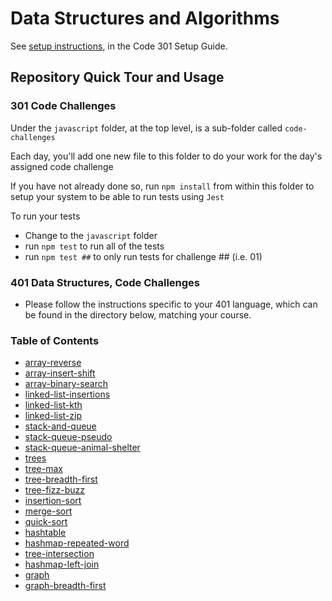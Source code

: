 # Data Structures and Algorithms

See [setup instructions](https://codefellows.github.io/setup-guide/code-301/3-code-challenges), in the Code 301 Setup Guide.

## Repository Quick Tour and Usage

### 301 Code Challenges

Under the `javascript` folder, at the top level, is a sub-folder called `code-challenges`

Each day, you'll add one new file to this folder to do your work for the day's assigned code challenge

If you have not already done so, run `npm install` from within this folder to setup your system to be able to run tests using `Jest`

To run your tests

- Change to the `javascript` folder
- run `npm test` to run all of the tests
- run `npm test ##` to only run tests for challenge ## (i.e. 01)

### 401 Data Structures, Code Challenges

- Please follow the instructions specific to your 401 language, which can be found in the directory below, matching your course.

### Table of Contents

- [array-reverse](javascript/code-challenges/array-reverse/README.md)
- [array-insert-shift](javascript/code-challenges/array-insert-shift/README.md)
- [array-binary-search](javascript/code-challenges/array-binary-search/README.md)
- [linked-list-insertions](javascript/code-challenges/linked-list-insertions/README.md)
- [linked-list-kth](javascript/code-challenges/linked-list-kth/README.md)
- [linked-list-zip](javascript/code-challenges/linked-list-zip/README.md)
- [stack-and-queue](javascript/code-challenges/stack-and-queue/README.md)
- [stack-queue-pseudo](javascript/code-challenges/stack-queue-pseudo/README.md)
- [stack-queue-animal-shelter](javascript/code-challenges/stack-queue-animal-shelter/README.md)
- [trees](javascript/code-challenges/trees/README.md)
- [tree-max](javascript/code-challenges/tree-max/README.md)
- [tree-breadth-first](javascript/code-challenges/tree-breadth-first/README.md)
- [tree-fizz-buzz](javascript/code-challenges/tree-fizz-buzz/README.md)
- [insertion-sort](javascript/code-challenges/insertion-sort/README.md)
- [merge-sort](javascript/code-challenges/merge-sort/README.md)
- [quick-sort](javascript/code-challenges/quick-sort/README.md)
- [hashtable](javascript/code-challenges/hashtable/README.md)
- [hashmap-repeated-word](javascript/code-challenges/hashmap-repeated-word/README.md)
- [tree-intersection](javascript/code-challenges/tree-intersection/README.md)
- [hashmap-left-join](javascript/code-challenges/hashmap-left-join/README.md)
- [graph](javascript/code-challenges/graph/README.md)
- [graph-breadth-first](javascript/code-challenges/graph-breadth-first/README.md)
